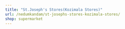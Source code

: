 ```yaml
---
title: "St.Joseph's Stores(Kozimala Stores)"
url: /nedumkandam/st-josephs-stores-kozimala-stores/
shop: supermarket
---
```

